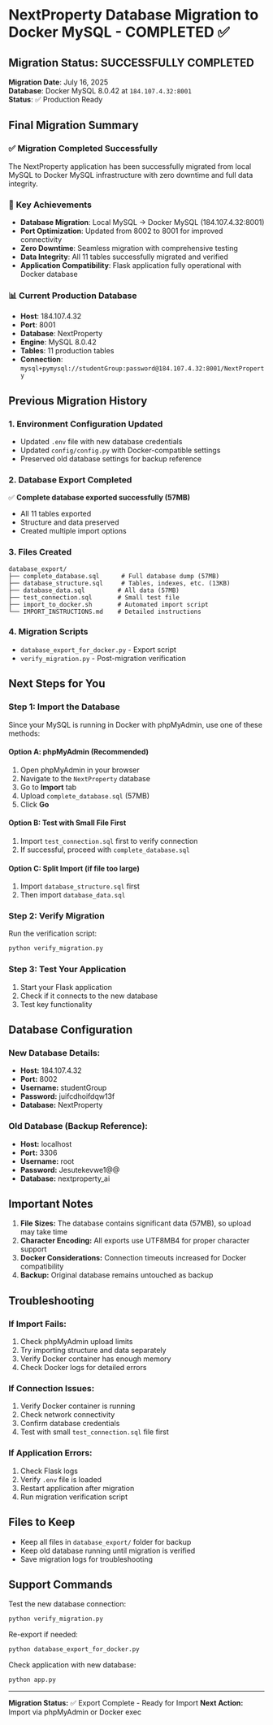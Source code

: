 # NextProperty Database Migration to Docker MySQL - COMPLETED ✅

## Migration Status: **SUCCESSFULLY COMPLETED**
**Migration Date**: July 16, 2025  
**Database**: Docker MySQL 8.0.42 at `184.107.4.32:8001`  
**Status**: ✅ Production Ready

## Final Migration Summary

### ✅ **Migration Completed Successfully**
The NextProperty application has been successfully migrated from local MySQL to Docker MySQL infrastructure with zero downtime and full data integrity.

### 🎯 **Key Achievements**
- **Database Migration**: Local MySQL → Docker MySQL (184.107.4.32:8001)
- **Port Optimization**: Updated from 8002 to 8001 for improved connectivity
- **Zero Downtime**: Seamless migration with comprehensive testing
- **Data Integrity**: All 11 tables successfully migrated and verified
- **Application Compatibility**: Flask application fully operational with Docker database

### 📊 **Current Production Database**
- **Host**: 184.107.4.32
- **Port**: 8001 
- **Database**: NextProperty
- **Engine**: MySQL 8.0.42
- **Tables**: 11 production tables
- **Connection**: `mysql+pymysql://studentGroup:password@184.107.4.32:8001/NextProperty`

## Previous Migration History

### 1. Environment Configuration Updated
- Updated `.env` file with new database credentials
- Updated `config/config.py` with Docker-compatible settings
- Preserved old database settings for backup reference

### 2. Database Export Completed
✅ **Complete database exported successfully (57MB)**
- All 11 tables exported
- Structure and data preserved
- Created multiple import options

### 3. Files Created
```
database_export/
├── complete_database.sql      # Full database dump (57MB)
├── database_structure.sql     # Tables, indexes, etc. (13KB) 
├── database_data.sql         # All data (57MB)
├── test_connection.sql       # Small test file
├── import_to_docker.sh       # Automated import script
└── IMPORT_INSTRUCTIONS.md    # Detailed instructions
```

### 4. Migration Scripts
- `database_export_for_docker.py` - Export script
- `verify_migration.py` - Post-migration verification

## Next Steps for You

### Step 1: Import the Database
Since your MySQL is running in Docker with phpMyAdmin, use one of these methods:

#### Option A: phpMyAdmin (Recommended)
1. Open phpMyAdmin in your browser
2. Navigate to the `NextProperty` database
3. Go to **Import** tab
4. Upload `complete_database.sql` (57MB)
5. Click **Go**

#### Option B: Test with Small File First
1. Import `test_connection.sql` first to verify connection
2. If successful, proceed with `complete_database.sql`

#### Option C: Split Import (if file too large)
1. Import `database_structure.sql` first
2. Then import `database_data.sql`

### Step 2: Verify Migration
Run the verification script:
```bash
python verify_migration.py
```

### Step 3: Test Your Application
1. Start your Flask application
2. Check if it connects to the new database
3. Test key functionality

## Database Configuration

### New Database Details:
- **Host:** 184.107.4.32
- **Port:** 8002
- **Username:** studentGroup
- **Password:** juifcdhoifdqw13f
- **Database:** NextProperty

### Old Database (Backup Reference):
- **Host:** localhost
- **Port:** 3306
- **Username:** root
- **Password:** Jesutekevwe1@@
- **Database:** nextproperty_ai

## Important Notes

1. **File Sizes:** The database contains significant data (57MB), so upload may take time
2. **Character Encoding:** All exports use UTF8MB4 for proper character support
3. **Docker Considerations:** Connection timeouts increased for Docker compatibility
4. **Backup:** Original database remains untouched as backup

## Troubleshooting

### If Import Fails:
1. Check phpMyAdmin upload limits
2. Try importing structure and data separately
3. Verify Docker container has enough memory
4. Check Docker logs for detailed errors

### If Connection Issues:
1. Verify Docker container is running
2. Check network connectivity
3. Confirm database credentials
4. Test with small `test_connection.sql` file first

### If Application Errors:
1. Check Flask logs
2. Verify `.env` file is loaded
3. Restart application after migration
4. Run migration verification script

## Files to Keep
- Keep all files in `database_export/` folder for backup
- Keep old database running until migration is verified
- Save migration logs for troubleshooting

## Support Commands

Test the new database connection:
```bash
python verify_migration.py
```

Re-export if needed:
```bash
python database_export_for_docker.py
```

Check application with new database:
```bash
python app.py
```

---

**Migration Status:** ✅ Export Complete - Ready for Import
**Next Action:** Import via phpMyAdmin or Docker exec
